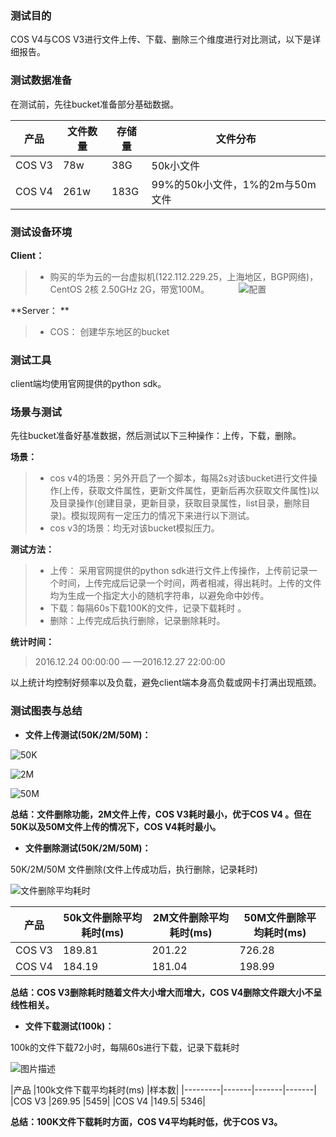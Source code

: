 ### 测试目的
COS V4与COS V3进行文件上传、下载、删除三个维度进行对比测试，以下是详细报告。

### 测试数据准备
在测试前，先往bucket准备部分基础数据。

|产品	|文件数量 |	存储量 |	文件分布 |
|--------|--------|----------|--------|
|COS V3 |	78w|	38G|	50k小文件|
|COS V4  |	261w	| 183G	|99%的50k小文件，1%的2m与50m文件|

### 测试设备环境
**Client：**


>- 购买的华为云的一台虚拟机(122.112.229.25，上海地区，BGP网络)，
>CentOS 2核 2.50GHz 2G，带宽100M。
          
![配置](http://imgcache.tcecqpoc.fsphere.cn/image/mc.qcloudimg.com/static/img/69e33867c4dafc5c3236cb297f967531/image.png)


**Server： **


>- COS： 创建华东地区的bucket       


### 测试工具
client端均使用官网提供的python sdk。

### 场景与测试
先往bucket准备好基准数据，然后测试以下三种操作：上传，下载，删除。

**场景：**


>- cos v4的场景：另外开启了一个脚本，每隔2s对该bucket进行文件操作(上传，获取文件属性，更新文件属性，更新后再次获取文件属性)以及目录操作(创建目录，更新目录，获取目录属性，list目录，删除目录)。模拟现网有一定压力的情况下来进行以下测试。
>- cos v3的场景：均无对该bucket模拟压力。


**测试方法：**


>- 上传： 采用官网提供的python sdk进行文件上传操作，上传前记录一个时间，上传完成后记录一个时间，两者相减，得出耗时。上传的文件均为生成一个指定大小的随机字符串，以避免命中妙传。
>- 下载：每隔60s下载100K的文件，记录下载耗时 。
>- 删除：上传完成后执行删除，记录删除耗时。

**统计时间：**

>2016.12.24 00:00:00  — —2016.12.27 22:00:00

以上统计均控制好频率以及负载，避免client端本身高负载或网卡打满出现瓶颈。

### 测试图表与总结

- **文件上传测试(50K/2M/50M)：**

![50K](http://imgcache.tcecqpoc.fsphere.cn/image/mc.qcloudimg.com/static/img/141dd2f376c7a9b37e7d04ae72c0764d/50K3.png)

![2M](http://imgcache.tcecqpoc.fsphere.cn/image/mc.qcloudimg.com/static/img/e63d09e94f8f20c23c717c429c7a2905/2M2.png)


![50M](http://imgcache.tcecqpoc.fsphere.cn/image/mc.qcloudimg.com/static/img/46dda2f037ad2ca321823189694ba6ad/50M2.png)


**总结：文件删除功能，2M文件上传，COS V3耗时最小，优于COS V4 。但在50K以及50M文件上传的情况下，COS V4耗时最小。**


- **文件删除测试(50K/2M/50M)：**

50K/2M/50M 文件删除(文件上传成功后，执行删除，记录耗时)


![文件删除平均耗时](http://imgcache.tcecqpoc.fsphere.cn/image/mc.qcloudimg.com/static/img/84e1f9f536925c8ba3575de5afdde3d6/image.png)

|产品   |50k文件删除平均耗时(ms)|	2M文件删除平均耗时(ms)|50M文件删除平均耗时(ms)|
|--------|--------|--------|--------|
|COS V3	 | 189.81|	201.22|	726.28|
|COS V4	 | 184.19|	181.04	|198.99|


**总结：COS V3删除耗时随着文件大小增大而增大，COS V4删除文件跟大小不呈线性相关。**




- **文件下载测试(100k)：**

100k的文件下载72小时，每隔60s进行下载，记录下载耗时


![图片描述](http://imgcache.tcecqpoc.fsphere.cn/image/mc.qcloudimg.com/static/img/8d89db4ece7cffa638403e0c07d62035/100K.png)


|产品	|100k文件下载平均耗时(ms)	|样本数|
|---------|-------|-------|-------|
|COS V3	  |269.95	|5459|
|COS V4	  |149.5|	5346|


**总结：100K文件下载耗时方面，COS V4平均耗时低，优于COS V3。**



